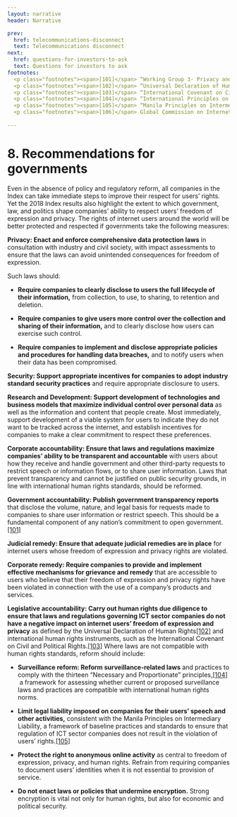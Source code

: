 ```yaml
---
layout: narrative
header: Narrative

prev:
  href: telecommunications-disconnect
  text: Telecommunications disconnect
next:
  href: questions-for-investors-to-ask
  text: Questions for investors to ask
footnotes:
  <p class="footnotes"><span>[101]</span> “Working Group 3- Privacy and Transparency” (Freedom Online Coalition, November 2015), <a href="https://www.freedomonlinecoalition.com/wp-content/uploads/2015/10/FOC-WG3-Privacy-and-Transparency-Online-Report-November-2015.pdf">https://www.freedomonlinecoalition.com/wp-content/uploads/2015/10/FOC-WG3-Privacy-and-Transparency-Online-Report-November-2015.pdf</a>.</p>
  <p class="footnotes"><span>[102]</span> “Universal Declaration of Human Rights” (United Nations, December 10, 1948), <a href="http://www.un.org/en/universal-declaration-human-rights/">http://www.un.org/en/universal-declaration-human-rights/</a>.</p>
  <p class="footnotes"><span>[103]</span> “International Covenant on Civil and Political Rights” (United Nations, December 16, 1966), <a href="http://www.ohchr.org/en/professionalinterest/pages/ccpr.aspx/">http://www.ohchr.org/en/professionalinterest/pages/ccpr.aspx/</a>.</p>
  <p class="footnotes"><span>[104]</span> “International Principles on the Application of Human Rights to Communications Surveillance,” Necessary and Proportionate, accessed March 22, 2018, <a href="https://necessaryandproportionate.org/principles">https://necessaryandproportionate.org/principles/</a>.</p>
  <p class="footnotes"><span>[105]</span> “Manila Principles on Intermediary Liability,” Manila Principles, accessed March 22, 2018, <a href="https://www.manilaprinciples.org/">https://www.manilaprinciples.org/</a>.</p>
  <p class="footnotes"><span>[106]</span> Global Commission on Internet Governance, “One Internet,” Centre for International Governance Innovation, June 21, 2016, <a href="https://www.cigionline.org/publications/one-internet/">https://www.cigionline.org/publications/one-internet</a>.</p>
  
---
```


# 8. Recommendations for governments

Even in the absence of policy and regulatory reform, all companies in the Index can take immediate steps to improve their respect for users’ rights. Yet the 2018 Index results also highlight the extent to which government, law, and politics shape companies’ ability to respect users’ freedom of expression and privacy. The rights of internet users around the world will be better protected and respected if governments take the following measures:

**Privacy: Enact and enforce comprehensive data protection laws** in consultation with industry and civil society, with impact assessments to ensure that the laws can avoid unintended consequences for freedom of expression.

Such laws should:

- **Require companies to clearly disclose to users the full lifecycle of their information,** from collection, to use, to sharing, to retention and deletion.

- **Require companies to give users more control over the collection and sharing of their information,** and to clearly disclose how users can exercise such control.  

- **Require companies to implement and disclose appropriate policies and procedures for handling data breaches,** and to notify users when their data has been compromised.

**Security: Support appropriate incentives for companies to adopt industry standard security practices** and require appropriate disclosure to users.

**Research and Development: Support development of technologies and business models that maximize individual control over personal data** as well as the information and content that people create. Most immediately, support development of a viable system for users to indicate they do not want to be tracked across the internet, and establish incentives for companies to make a clear commitment to respect these preferences.

**Corporate accountability: Ensure that laws and regulations maximize companies’ ability to be transparent and accountable** with users about how they receive and handle government and other third-party requests to restrict speech or information flows, or to share user information. Laws that prevent transparency and cannot be justified on public security grounds, in line with international human rights standards, should be reformed.

**Government accountability: Publish government transparency reports** that disclose the volume, nature, and legal basis for requests made to companies to share user information or restrict speech. This should be a fundamental component of any nation’s commitment to open government.[[101]](#Footnotes)

**Judicial remedy: Ensure that adequate judicial remedies are in place** for internet users whose freedom of expression and privacy rights are violated.

**Corporate remedy: Require companies to provide and implement effective mechanisms for grievance and remedy** that are accessible to users who believe that their freedom of expression and privacy rights have been violated in connection with the use of a company’s products and services.

**Legislative accountability: Carry out human rights due diligence to ensure that laws and regulations governing ICT sector companies do not have a negative impact on internet users’ freedom of expression and privacy** as defined by the Universal Declaration of Human Rights[[102]](#footnotes) and international human rights instruments, such as the International Covenant on Civil and Political Rights.[[103]](#footnotes) Where laws are not compatible with human rights standards, reform should include:

- **Surveillance reform: Reform surveillance-related laws** and practices to comply with the thirteen “Necessary and Proportionate” principles,[[104]](#footnotes)  a framework for assessing whether current or proposed surveillance laws and practices are compatible with international human rights norms.

- **Limit legal liability imposed on companies for their users’ speech and other activities,** consistent with the Manila Principles on Intermediary Liability, a framework of baseline practices and standards to ensure that regulation of ICT sector companies does not result in the violation of users’ rights.[[105]](#footnotes)

- **Protect the right to anonymous online activity** as central to freedom of expression, privacy, and human rights. Refrain from requiring companies to document users’ identities when it is not essential to provision of service.

- **Do not enact laws or policies that undermine encryption.** Strong encryption is vital not only for human rights, but also for economic and political security.
